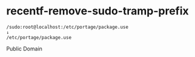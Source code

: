 recentf-remove-sudo-tramp-prefix
===================

```
/sudo:root@localhost:/etc/portage/package.use
↓
/etc/portage/package.use
```

Public Domain
